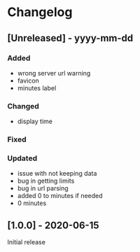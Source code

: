 # Changelog

## [Unreleased] - yyyy-mm-dd

### Added
- wrong server url warning
- favicon
- minutes label

### Changed
- display time

### Fixed

### Updated
- issue with not keeping data
- bug in getting limits
- bug in url parsing
- added 0 to minutes if needed
- 0 minutes

## [1.0.0] - 2020-06-15

Initial release
